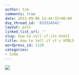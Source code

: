 ```yaml
---
author: tim
comments: true
date: 2012-09-06 14:44:32+00:00
dsq_thread_id: '833324542'
layout: post
linked_list_url: ''
slug: how-to-tell-if-its-html5
title: How to tell if it's HTML5
wordpress_id: 1228
categories:
- Code
---
```


![](http://timbroder.com/wp-content/uploads/2012/09/jxBZG.jpg)